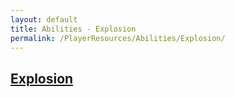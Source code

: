 ```yaml
---
layout: default
title: Abilities - Explosion
permalink: /PlayerResources/Abilities/Explosion/
---
```

## [Explosion](#Explosion)
